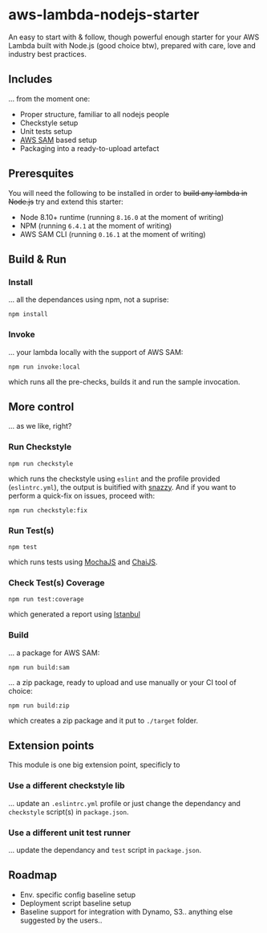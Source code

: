 aws-lambda-nodejs-starter
==================

An easy to start with & follow, though powerful enough starter for your AWS Lambda built with Node.js (good choice btw), prepared with care, love and industry best practices.

## Includes
... from the moment one:

- Proper structure, familiar to all nodejs people
- Checkstyle setup
- Unit tests setup
- [AWS SAM](https://docs.aws.amazon.com/serverless-application-model/latest/developerguide/what-is-sam.html) based setup
- Packaging into a ready-to-upload artefact

## Preresquites
You will need the following to be installed in order to ~~build any lambda in Node.js~~ try and extend this starter:

- Node 8.10+ runtime (running `8.16.0` at the moment of writing)
- NPM (running `6.4.1` at the moment of writing)
- AWS SAM CLI (running `0.16.1` at the moment of writing)

## Build & Run

### Install
... all the dependances using npm, not a suprise:
```
npm install
```
### Invoke
... your lambda locally with the support of AWS SAM:
```
npm run invoke:local
```
which runs all the pre-checks, builds it and run the sample invocation.

## More control
... as we like, right?

### Run Checkstyle
```
npm run checkstyle
```
which runs the checkstyle using `eslint` and the profile provided (`eslintrc.yml`), the output is buitified with [snazzy](https://www.npmjs.com/package/snazzy). And if you want to perform a quick-fix on issues, proceed with:
```
npm run checkstyle:fix
```

### Run Test(s)
```
npm test
```
which runs tests using [MochaJS](https://mochajs.org/) and [ChaiJS](https://www.chaijs.com/).

### Check Test(s) Coverage
```
npm run test:coverage
```
which generated a report using [Istanbul](https://istanbul.js.org/)

### Build
... a package for AWS SAM:
```
npm run build:sam
```
... a zip package, ready to upload and use manually or your CI tool of choice:
```
npm run build:zip
```
which creates a zip package and it put to `./target` folder.

## Extension points
This module is one big extension point, specificly to

### Use a different checkstyle lib
... update an `.eslintrc.yml` profile or just change the dependancy and `checkstyle` script(s) in `package.json`.

### Use a different unit test runner
... update the dependancy and `test` script in `package.json`.

## Roadmap
- Env. specific config baseline setup
- Deployment script baseline setup
- Baseline support for integration with Dynamo, S3.. anything else suggested by the users..
